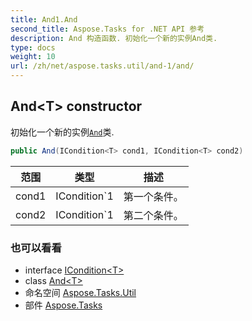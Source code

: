 ```yaml
---
title: And1.And
second_title: Aspose.Tasks for .NET API 参考
description: And 构造函数. 初始化一个新的实例And类.
type: docs
weight: 10
url: /zh/net/aspose.tasks.util/and-1/and/
---
```

## And&lt;T&gt; constructor

初始化一个新的实例[`And`](../)类.

```csharp
public And(ICondition<T> cond1, ICondition<T> cond2)
```

| 范围 | 类型 | 描述 |
| --- | --- | --- |
| cond1 | ICondition`1 | 第一个条件。 |
| cond2 | ICondition`1 | 第二个条件。 |

### 也可以看看

* interface [ICondition&lt;T&gt;](../../icondition-1/)
* class [And&lt;T&gt;](../)
* 命名空间 [Aspose.Tasks.Util](../../and-1/)
* 部件 [Aspose.Tasks](../../../)


